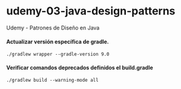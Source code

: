 # udemy-03-java-design-patterns
Udemy - Patrones de Diseño en Java

#### Actualizar versión específica de gradle.
`./gradlew wrapper --gradle-version 9.0`
#### Verificar comandos deprecados definidos el build.gradle
`./gradlew build --warning-mode all`
